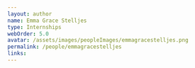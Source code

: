 ```yaml
---
layout: author
name: Emma Grace Stelljes
type: Internships
webOrder: 5.0
avatar: /assets/images/peopleImages/emmagracestelljes.png
permalink: /people/emmagracestelljes
links:
---
```


